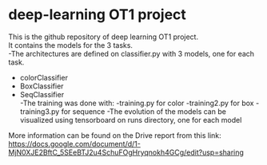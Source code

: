 # deep-learning OT1 project
This is the github repository of deep learning OT1 project. </br>
It contains the models for the 3 tasks. </br>
-The architectures are defined on classifier.py with 3 models, one for each task. </br>
  - colorClassifier</br>
  - BoxClassifier</br>
  - SeqClassifier</br>
-The training was done with:
  -training.py for color
  -training2.py for box
  -training3.py for sequence
-The evolution of the models can be visualized using tensorboard on runs directory, one for each model

More information can be found on the Drive report from this link: https://docs.google.com/document/d/1-MjN0XJE2BftC_5SEeBTJ2u4SchuFOgHryqnokh4GCg/edit?usp=sharing
